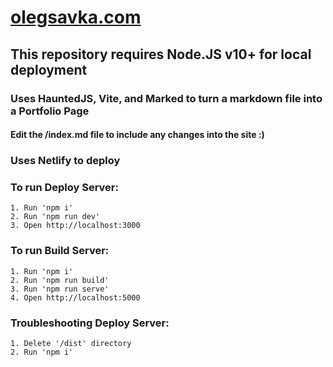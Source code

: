 # [olegsavka.com](https://www.olegsavka.com)

## This repository requires Node.JS v10+ for local deployment

### Uses HauntedJS, Vite, and Marked to turn a markdown file into a Portfolio Page

#### Edit the /index.md file to include any changes into the site :)

### Uses Netlify to deploy
### To run Deploy Server:

    1. Run 'npm i'
    2. Run 'npm run dev'
    3. Open http://localhost:3000

### To run Build Server:

    1. Run 'npm i'
    2. Run 'npm run build'
    3. Run 'npm run serve'
    4. Open http://localhost:5000

### Troubleshooting Deploy Server:

    1. Delete '/dist' directory
    2. Run 'npm i'
